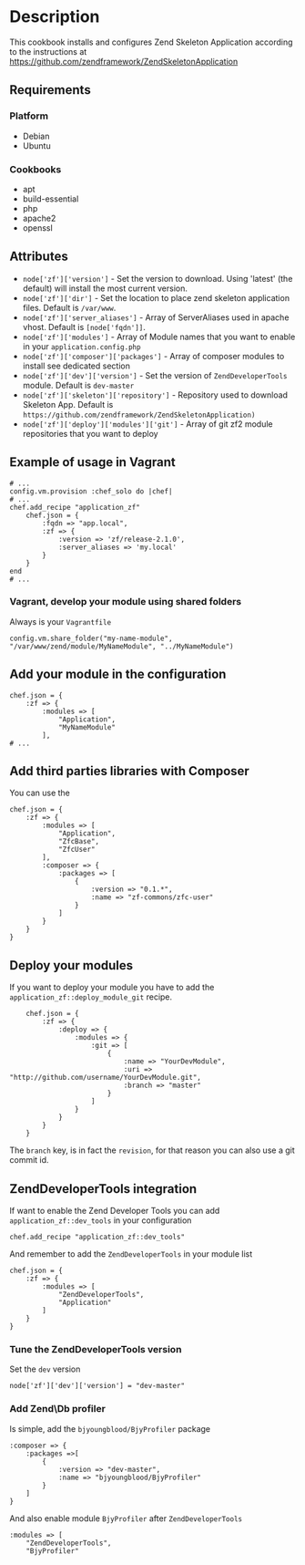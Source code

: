 # Description

This cookbook installs and configures Zend Skeleton Application according to
the instructions at https://github.com/zendframework/ZendSkeletonApplication

## Requirements

### Platform

 * Debian
 * Ubuntu

### Cookbooks

 * apt
 * build-essential
 * php
 * apache2
 * openssl

## Attributes

* `node['zf']['version']` - Set the version to download. Using 'latest' (the default) will install the most current version.
* `node['zf']['dir']` - Set the location to place zend skeleton application files. Default is `/var/www`.
* `node['zf']['server_aliases']` - Array of ServerAliases used in apache vhost. Default is `[node['fqdn']]`.
* `node['zf']['modules']` - Array of Module names that you want to enable in your `application.config.php`
* `node['zf']['composer']['packages']` - Array of composer modules to install see dedicated section
* `node['zf']['dev']['version']` - Set the version of `ZendDeveloperTools` module. Default is `dev-master`
* `node['zf']['skeleton']['repository']` - Repository used to download Skeleton App. Default is `https://github.com/zendframework/ZendSkeletonApplication)`
* `node['zf']['deploy']['modules']['git']` - Array of git zf2 module repositories that you want to deploy

## Example of usage in Vagrant

    # ...
    config.vm.provision :chef_solo do |chef|
    # ...
    chef.add_recipe "application_zf"
        chef.json = {
            :fqdn => "app.local",
            :zf => {
                :version => 'zf/release-2.1.0',
                :server_aliases => 'my.local'
            }
        }
    end
    # ...

### Vagrant, develop your module using shared folders

Always is your `Vagrantfile`

    config.vm.share_folder("my-name-module", "/var/www/zend/module/MyNameModule", "../MyNameModule")

## Add your module in the configuration

    chef.json = {
        :zf => {
            :modules => [
                "Application",
                "MyNameModule"
            ],
    # ...

## Add third parties libraries with Composer

You can use the

    chef.json = {
        :zf => {
            :modules => [
                "Application",
                "ZfcBase",
                "ZfcUser"
            ],
            :composer => {
                :packages => [
                    {
                        :version => "0.1.*",
                        :name => "zf-commons/zfc-user"
                    }
                ]
            }
        }
    }

## Deploy your modules

If you want to deploy your module you have to add the `application_zf::deploy_module_git` recipe.

```
    chef.json = {
        :zf => {
            :deploy => {
                :modules => {
                    :git => [
                        {
                            :name => "YourDevModule",
                            :uri => "http://github.com/username/YourDevModule.git",
                            :branch => "master"
                        }
                    ]
                }
            }
        }
    }
```

The `branch` key, is in fact the `revision`, for that reason you can also use a
git commit id.

## ZendDeveloperTools integration

If want to enable the Zend Developer Tools you can add `application_zf::dev_tools` in your
configuration

    chef.add_recipe "application_zf::dev_tools"

And remember to add the `ZendDeveloperTools` in your module list

    chef.json = {
        :zf => {
            :modules => [
                "ZendDeveloperTools",
                "Application"
            ]
        }
    }

### Tune the ZendDeveloperTools version

Set the `dev` version

    node['zf']['dev']['version'] = "dev-master"

### Add Zend\Db profiler

Is simple, add the `bjyoungblood/BjyProfiler` package

    :composer => {
        :packages =>[
            {
                :version => "dev-master",
                :name => "bjyoungblood/BjyProfiler"
            }
        ]
    }

And also enable module `BjyProfiler` after `ZendDeveloperTools`

    :modules => [
        "ZendDeveloperTools",
        "BjyProfiler"

